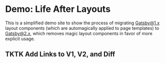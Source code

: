 # Demo: Life After Layouts

This is a simplified demo site to show the process of migrating Gatsby@1.x layout components (which are automagically applied to page templates) to Gatsby@2.x, which removes magic layout components in favor of more explicit usage.

## TKTK Add Links to V1, V2, and Diff
